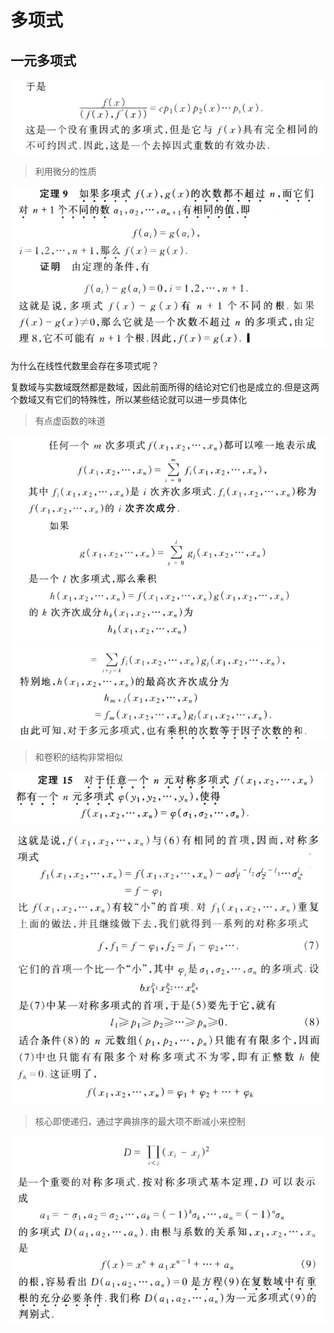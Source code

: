 # 多项式

## 一元多项式

![](./_image/2022-03-24/796cea969015e9a22591e836edde9961.jpg)

> 利用微分的性质

![](./_image/2022-03-24/ed4ac922318b67f82ff220845cfa0c12.jpg)

为什么在线性代数里会存在多项式呢？

复数域与实数域既然都是数域，因此前面所得的结论对它们也是成立的.但是这两个数域又有它们的特殊性，所以某些结论就可以进一步具体化

> 有点虚函数的味道

![](./_image/2022-03-24/692461c79c8ab4c314ea04b643ecc8ab.jpg)
![](./_image/2022-03-24/f9f888a64ec8fda731cc732c32633811.jpg)

> 和卷积的结构非常相似

![](./_image/2022-03-24/a96b90e692e3d30f8546ec803cc2090d.jpg)

![](./_image/2022-03-24/42aab02e7f1c99b5954a0f3dade5d364.jpg)

> 核心即使递归，通过字典排序的最大项不断减小来控制

![](./_image/2022-03-24/102fa337a6feb9562a5d477bc1b45d18.jpg)

